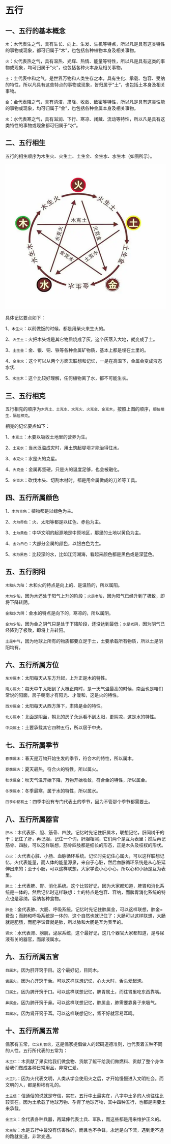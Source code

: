 # 五行
## 一、五行的基本概念
`木`：木代表生之气，具有生长、向上、生发、生机等特点，所以凡是具有这类特性的事物或现象，都可归属于“木”，也包括各种植物本身及相关事物。

`火`：火代表热之气，具有温热、光辉、热情、能量等特性，所以凡是具有这类的事物或现象，均可归属于“火”，也包括各种火本身及相关事物。

`土`：土代表中和之气，是世界万物和人类生存之本，具有生化、承载、包容、受纳的特性，所以凡具有这些特点的事物或现象，皆归属于“土”，也包括土本身及相关事物。

`金`：金代表降之气，具有清洁，肃降、收敛、致密等特性，所以凡是具有这类性能的事物或现象，均可归属于“金”，也包括各种金属本身及相关事物。

`水`：水代表寒之气，具有滋润、下行、寒凉、闭藏、流动等特性，所以凡是具有这类特性的事物或现象都可归属于“水”。

## 二、五行相生
五行的相生顺序为木生火、火生土、土生金、金生水、水生木（如图所示）。

![alt text](10101.webp)

具体记忆要点如下：

1、`木生火`：以前做饭的时候，都是用柴火来生火的。

2、`火生土`：火把木头或是其它物质烧成了灰，这个灰落入大地，就变成了土。

3、`土生金`：金、银、铜、铁等各种金属矿物质，基本上都是埋在土里的。

4、`金生水`：这个可以从两个方面去联想和记忆，一是在高温下，金属会变成液态水状.

5、`水生木`：这个比较好理解，任何植物离了水，都不可能生长。

## 三、五行相克  

五行相克的顺序为`木克土、土克水、水克火、火克金、金克木`，按照上图的顺序，`顺位相生，隔位相克`。

相克的记忆要点如下：

1、`木克土`：木要以吸收土地里的营养为生。

2、`土克水`：当水泛滥成灾时，用土筑起堤坝才能治得住水。

3、`水克火`：水是火的克星。

4、`火克金`：金属再坚硬，只是火的温度足够，也会被融化。

5、`金克木`：砍伐木头、切割木材时，都是用金属做成的刀斧等工具。

## 四、五行所属颜色

1、`木为青色`：植物都是以绿色为主。

2、`火为赤色`：火、太阳等都是以红色、赤色为主。

3、`土为黄色`：中华文明的起源地是中原地区，那里的土地以黄色为主。

4、`金为白色`：大部分金属的颜色，以银白色为主。

5、`水为黑色`：比较深的水，比如江河湖海，看起来颜色都是黑色或是深蓝色。

## 五、五行阴阳

`木和火为阳`：木和火的特点是向上的、是温热的，所以属阳。

`木为少阳`，因为木还处于阳气上升的阶段；`火是老阳`，因为阳气已经升到了极致，即将下降转阴。

`金和水为阴`：金水的特点是向下的，寒凉的，所以属阴。

`金为少阳`，因为金之阴气只是处于下降阶段，还没达到最低；`水是老阴`，因为阴气已经降到了极致，即将上升转阳。

`土是中气`，因为地球上所有的物质都要立足于土，土要承载所有物质，所以土是阴阳均有。

## 六、五行所属方位

`东方属木`：太阳每天从东方升起，上升正是木的特性。

`南方属火`：每天中午太阳到了大概正南时，是一天气温最高的时候，南面也是咱们常说的阳面，房子朝南才有阳光、才暖和，这是火的特性。

`西方属金`：太阳每天从西方落下，肃降是金的特性。

`北方属水`：北面是阴面，朝北的房子永远看不到太阳，更阴凉，这是水的特性。

`中央属土`：土要承载其它四种五行，所以居于中央。

## 七、五行所属季节

`春季属木`：春天是万物开始生发的季节，符合木的特性，所以属木。

`夏季属火`：夏天最热，符合火的特性，所以属火。

`秋季属金`：秋天气温开始下降，万物开始收敛，符合金的特性，所以属金。

`冬季属水`：冬季最寒，属于水的特性，所以属水。

`四季中都有土`：四季中没有专门代表土的季节，因为不管那个季节都需要土。

## 八、五行所属器官

`肝木`：木代表肝、胆、筋骨、四肢。记忆时先记住肝属木，联想记忆，肝同树干的干；记住了肝，再记胆，记住一个词，肝胆相照，它们两个是互为表里；然后再记筋骨、四肢，可以这样联想，筋骨四肢都是细长的形态，正是木头及枝杈的形状。

`心火`：火代表心脏、小肠、血脉循环系统。记忆时先记住心属火，可以这样联想记忆，火代表能量，而人体的能量源泉，来自于心脏，然后血脉循环系统是从心脏延伸出来的；至于小肠，可以这样联想，大家学说小心小心，所以心和小肠是互为表里。

`脾土`：土代表脾、胃、消化系统。这个比较好记，因为大家都知道，脾胃和消化系统是一体的，然后记忆时这样联想：土的特点是包容、容纳，而脾胃消化系统的特点也是容纳，容纳各种食物。

`肺金`：金代表肺、大肠、呼吸系统。记忆时先记住肺属金，可以这样联想，肺金=费劲；而肺和呼吸系统是一体的，这个自然也就记住了；大肠可以这样联想，大肠就是肥肠，而肥字谐音就是肺，所以肺和大肠是互为表里的。

`肾水`：水代表肾、膀胱，泌尿系统，这个最好记，这几个器官大家都知道，是与尿液有关的器官，而尿液属水。

## 九、五行所属五官

`目属木`，因为肝开窍于目。这个最好记，目同木。

`舌属火`，因为心开窍于舌。可以这样联想记忆，心火大时，舌头爱起泡。

`口属土`，因为脾开窍于口。可以这样联想记忆，脾胃属土，而往胃里吃东西靠嘴。

`鼻属金`，因为肺开窍于鼻。可以这样联想记忆，肺属金，肺需要靠鼻子来吸气。

`耳属水`，因为肾开窍于耳。可以这样联想记忆，肾不好就容易耳鸣。

## 十、五行所属五常   

儒家有五常，`仁义礼智信`，这是儒家提倡做人的起码道德准则，也代表着五种不同的人性。五行所代表的五常为：

`木主仁`：木贡献了果实给我们做食物、贡献了躯干给我们做燃料、贡献了整个身体给我们做成各种日常用品，非常仁爱。

`火主礼`：因为火代表文明，人类从学会使用火之后，才开始慢慢进入文明社会。而文明的人，都是彬彬有礼的。

`土主信`：信通俗的说就是守信，实在。五行中土最实在，八字中土多的人也往往比较实在。因为土承载了地球万物、孕育了地球万物，其中四种五行，也都是需要土来承载。

`金主义`：金代表各种兵器，再延伸代表士兵、军队，而这些都是用来维护正义的。

`水主智`：水是五行中最没有伤害性的，而且也不争锋，永远是向下流，遇到走不通的路就变道，非常变通。